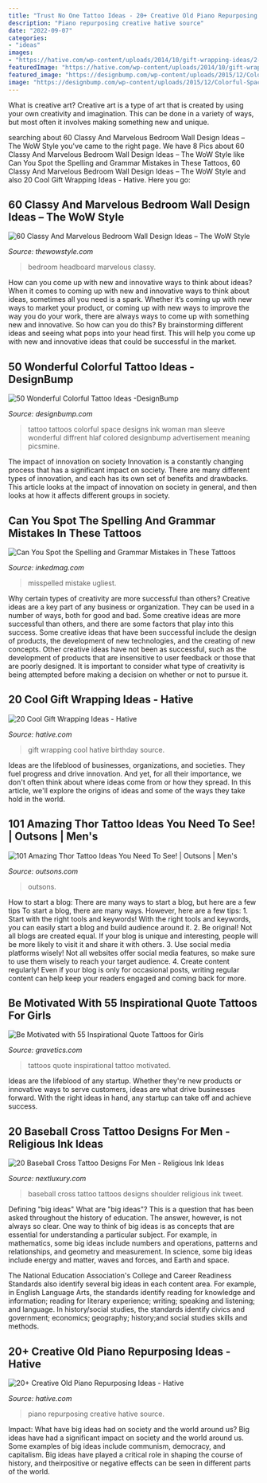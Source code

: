 ```yaml
---
title: "Trust No One Tattoo Ideas - 20+ Creative Old Piano Repurposing Ideas"
description: "Piano repurposing creative hative source"
date: "2022-09-07"
categories:
- "ideas"
images:
- "https://hative.com/wp-content/uploads/2014/10/gift-wrapping-ideas/2-cool-gift-wrapping-ideas.jpg"
featuredImage: "https://hative.com/wp-content/uploads/2014/10/gift-wrapping-ideas/2-cool-gift-wrapping-ideas.jpg"
featured_image: "https://designbump.com/wp-content/uploads/2015/12/Colorful-Space-Tattoo.jpg"
image: "https://designbump.com/wp-content/uploads/2015/12/Colorful-Space-Tattoo.jpg"
---
```



What is creative art?
Creative art is a type of art that is created by using your own creativity and imagination. This can be done in a variety of ways, but most often it involves making something new and unique.

	

		
searching about 60 Classy And Marvelous Bedroom Wall Design Ideas – The WoW Style you've came to the right page. We have 8 Pics about 60 Classy And Marvelous Bedroom Wall Design Ideas – The WoW Style like Can You Spot the Spelling and Grammar Mistakes in These Tattoos, 60 Classy And Marvelous Bedroom Wall Design Ideas – The WoW Style and also 20 Cool Gift Wrapping Ideas - Hative. Here you go:
		
    
## 60 Classy And Marvelous Bedroom Wall Design Ideas – The WoW Style

<img loading=lazy src="http://thewowstyle.com/wp-content/uploads/2016/08/Bedroom-Headboard-Design-Ideas-1.jpg" onerror="this.onerror=null;this.src='https://tse3.mm.bing.net/th?id=OIP.LIez8IiXMPeAm1LYYADsQwHaJ4&amp;pid=15.1';" alt="60 Classy And Marvelous Bedroom Wall Design Ideas – The WoW Style">

_Source: thewowstyle.com_

>bedroom headboard marvelous classy. 

	

How can you come up with new and innovative ways to think about ideas?
When it comes to coming up with new and innovative ways to think about ideas, sometimes all you need is a spark. Whether it’s coming up with new ways to market your product, or coming up with new ways to improve the way you do your work, there are always ways to come up with something new and innovative. So how can you do this? By brainstorming different ideas and seeing what pops into your head first. This will help you come up with new and innovative ideas that could be successful in the market.

    
## 50 Wonderful Colorful Tattoo Ideas -DesignBump

<img loading=lazy src="https://designbump.com/wp-content/uploads/2015/12/Colorful-Space-Tattoo.jpg" onerror="this.onerror=null;this.src='https://tse1.mm.bing.net/th?id=OIP.f6ErNZy7QhXMcC9MHDnxtAHaOw&amp;pid=15.1';" alt="50 Wonderful Colorful Tattoo Ideas -DesignBump">

_Source: designbump.com_

>tattoo tattoos colorful space designs ink woman man sleeve wonderful diffrent hlaf colored designbump advertisement meaning picsmine. 

	

The impact of innovation on society
Innovation is a constantly changing process that has a significant impact on society. There are many different types of innovation, and each has its own set of benefits and drawbacks. This article looks at the impact of innovation on society in general, and then looks at how it affects different groups in society.

    
## Can You Spot The Spelling And Grammar Mistakes In These Tattoos

<img loading=lazy src="https://www.inkedmag.com/.image/c_limit%2Ccs_srgb%2Cfl_progressive%2Cq_auto:good%2Cw_700/MTYzNDUzNDgxNTMxNzQ1NDUx/m61ojje.jpg" onerror="this.onerror=null;this.src='https://tse1.mm.bing.net/th?id=OIP.Y4KtAHz_yFCb_5aBtP_cwAHaJ3&amp;pid=15.1';" alt="Can You Spot the Spelling and Grammar Mistakes in These Tattoos">

_Source: inkedmag.com_

>misspelled mistake ugliest. 

	

Why certain types of creativity are more successful than others?
Creative ideas are a key part of any business or organization. They can be used in a number of ways, both for good and bad. Some creative ideas are more successful than others, and there are some factors that play into this success.
Some creative ideas that have been successful include the design of products, the development of new technologies, and the creating of new concepts. Other creative ideas have not been as successful, such as the development of products that are insensitive to user feedback or those that are poorly designed. It is important to consider what type of creativity is being attempted before making a decision on whether or not to pursue it.

    
## 20 Cool Gift Wrapping Ideas - Hative

<img loading=lazy src="https://hative.com/wp-content/uploads/2014/10/gift-wrapping-ideas/2-cool-gift-wrapping-ideas.jpg" onerror="this.onerror=null;this.src='https://tse2.mm.bing.net/th?id=OIP.iX8UAdzo3q4mvijwzBCFEwHaKX&amp;pid=15.1';" alt="20 Cool Gift Wrapping Ideas - Hative">

_Source: hative.com_

>gift wrapping cool hative birthday source. 

	

Ideas are the lifeblood of businesses, organizations, and societies. They fuel progress and drive innovation. And yet, for all their importance, we don't often think about where ideas come from or how they spread. In this article, we'll explore the origins of ideas and some of the ways they take hold in the world.

    
## 101 Amazing Thor Tattoo Ideas You Need To See! | Outsons | Men&#039;s

<img loading=lazy src="https://outsons.com/wp-content/uploads/2021/02/2021-02-03-23.02.44-2501017695555086441_thortattoo-1024x1024.jpg" onerror="this.onerror=null;this.src='https://tse3.mm.bing.net/th?id=OIP.rxNeJoKfx_McNKfp_fjXegHaHa&amp;pid=15.1';" alt="101 Amazing Thor Tattoo Ideas You Need To See! | Outsons | Men&#039;s">

_Source: outsons.com_

>outsons. 

	

How to start a blog: There are many ways to start a blog, but here are a few tips
To start a blog, there are many ways. However, here are a few tips: 1. Start with the right tools and keywords! With the right tools and keywords, you can easily start a blog and build audience around it. 2. Be original! Not all blogs are created equal. If your blog is unique and interesting, people will be more likely to visit it and share it with others. 3. Use social media platforms wisely! Not all websites offer social media features, so make sure to use them wisely to reach your target audience. 4. Create content regularly! Even if your blog is only for occasional posts, writing regular content can help keep your readers engaged and coming back for more.

    
## Be Motivated With 55 Inspirational Quote Tattoos For Girls

<img loading=lazy src="https://www.gravetics.com/wp-content/uploads/2017/04/tattooapprentice-wildwestinktamworth-quotetattoos-tamworthtattoo-tattootamworth.jpg" onerror="this.onerror=null;this.src='https://tse4.mm.bing.net/th?id=OIP.ZVbcWBFdFmISz60ArtFd1AHaEK&amp;pid=15.1';" alt="Be Motivated with 55 Inspirational Quote Tattoos for Girls">

_Source: gravetics.com_

>tattoos quote inspirational tattoo motivated. 

	

Ideas are the lifeblood of any startup. Whether they're new products or innovative ways to serve customers, ideas are what drive businesses forward. With the right ideas in hand, any startup can take off and achieve success.

    
## 20 Baseball Cross Tattoo Designs For Men - Religious Ink Ideas

<img loading=lazy src="http://nextluxury.com/wp-content/uploads/masculine-male-baseball-cross-shoulder-tattoos.jpg" onerror="this.onerror=null;this.src='https://tse1.mm.bing.net/th?id=OIP.wlcCUgYGPSKZ8kNZOgRi3AHaLL&amp;pid=15.1';" alt="20 Baseball Cross Tattoo Designs For Men - Religious Ink Ideas">

_Source: nextluxury.com_

>baseball cross tattoo tattoos designs shoulder religious ink tweet. 

	

Defining "big ideas"
What are "big ideas"? This is a question that has been asked throughout the history of education. The answer, however, is not always so clear.
One way to think of big ideas is as concepts that are essential for understanding a particular subject. For example, in mathematics, some big ideas include numbers and operations, patterns and relationships, and geometry and measurement. In science, some big ideas include energy and matter, waves and forces, and Earth and space.

The National Education Association's College and Career Readiness Standards also identify several big ideas in each content area. For example, in English Language Arts, the standards identify reading for knowledge and information; reading for literary experience; writing; speaking and listening; and language. In history/social studies, the standards identify civics and government; economics; geography; history;and social studies skills and methods.

    
## 20+ Creative Old Piano Repurposing Ideas - Hative

<img loading=lazy src="https://hative.com/wp-content/uploads/2015/03/piano-repurposing-ideas/14-creative-old-piano-repurposing-ideas.jpg" onerror="this.onerror=null;this.src='https://tse1.mm.bing.net/th?id=OIP.WZqrb5Uk_cWTfE1x5ZammgHaJ4&amp;pid=15.1';" alt="20+ Creative Old Piano Repurposing Ideas - Hative">

_Source: hative.com_

>piano repurposing creative hative source. 

	

Impact: What have big ideas had on society and the world around us?
Big ideas have had a significant impact on society and the world around us. Some examples of big ideas include communism, democracy, and capitalism. Big ideas have played a critical role in shaping the course of history, and theirpositive or negative effects can be seen in different parts of the world.

